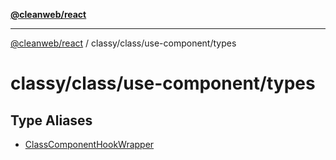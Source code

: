 [**@cleanweb/react**](../../../../README.md)

***

[@cleanweb/react](../../../../modules.md) / classy/class/use-component/types

# classy/class/use-component/types

## Type Aliases

- [ClassComponentHookWrapper](type-aliases/ClassComponentHookWrapper.md)
